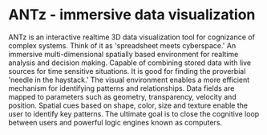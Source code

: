 ANTz - immersive data visualization
====
ANTz is an interactive realtime 3D data visualization tool for cognizance of complex systems. Think of it as 'spreadsheet meets cyberspace.' An immersive multi-dimensional spatially based environment for realtime analysis and decision making. Capable of combining stored data with live sources for time sensitive situations. It is good for finding the proverbial 'needle in the haystack.' The visual environment enables a more efficient mechanism for identifying patterns and relationships. Data fields are mapped to parameters such as geometry, transparency, velocity and position. Spatial cues based on shape, color, size and texture enable the user to identify key patterns. The ultimate goal is to close the cognitive loop between users and powerful logic engines known as computers.
